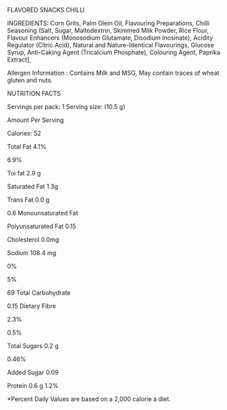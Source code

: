 FLAVORED SNACKS CHILLI

INGREDIENTS: Corn Grits, Palm Olein Oil, Flavouring Preparations, Chilli Seasoning (Salt, Sugar, Maltodextrin, Skimmed Milk Powder, Rice Flour, Flavour Enhancers (Monosodium Glutamate, Disodium Inosinate), Acidity Regulator (Citric Acid), Natural and Nature-Identical Flavourings, Glucose Syrup, Anti-Caking Agent (Tricalcium Phosphate), Colouring Agent, Paprika Extract], 

Allergen Information : Contains Milk and MSG, May contain traces of wheat gluten and nuts.

NUTRITION FACTS

Servings per pack: 1
Serving size: (10.5 g)

Amount Per Serving

Calories: 52


Total Fat
4.1%

6.9%

Toi fat 2.9 g

Saturated Fat 1.3g

Trans Fat 0.0 g

 0.6 Monounsaturated Fat

Polyunsaturated Fat 0.15

Cholesterol 0.0mg

Sodium 108.4 mg

0%

5%

69 Total Carbohydrate

 0.15 Dietary Fibre

2.3%

0.5%

Total Sugars 0.2 g

0.46%

Added Sugar 0.09

Protein 0.6 g
1.2%

*Percent Daily Values are based on a 2,000 calorie a diet.